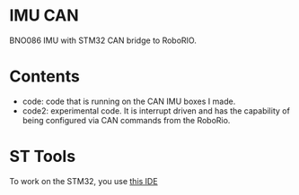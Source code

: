 IMU CAN
=======

BNO086 IMU with STM32 CAN bridge to RoboRIO.

Contents
========

* code: code that is running on the CAN IMU boxes I made.
* code2: experimental code.  It is interrupt driven and has the capability of being configured via CAN commands from the RoboRio.

ST Tools
=====

To work on the STM32, you use [this IDE](https://www.st.com/en/development-tools/stm32cubeide.html#tools-software)
